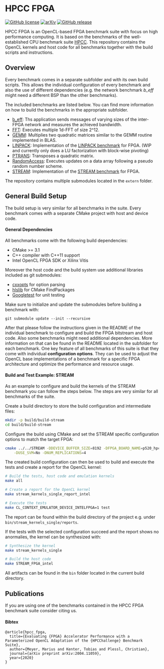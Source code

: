 # HPCC FPGA

[![GitHub license](https://img.shields.io/github/license/pc2/HPCC_FPGA.svg)](https://github.com/pc2/HPCC_FPGA/blob/master/LICENSE)
[![arXiv](http://img.shields.io/badge/cs.DC-arXiv%3A2004.11059-4FC1F2.svg)](https://arxiv.org/abs/2004.11059)
[![GitHub release](https://img.shields.io/github/release/pc2/HPCC_FPGA.svg)](https://GitHub.com/pc2/HPCC_FPGA/releases/)

HPCC FPGA is an OpenCL-based FPGA benchmark suite with focus on high performance computing.
It is based on the benchmarks of the well-established CPU benchmark suite [HPCC](https://icl.utk.edu/hpcc/).
This repository contains the OpenCL kernels and host code for all benchmarks together with the build scripts and instructions.

## Overview

Every benchmark comes in a separate subfolder and with its own build scripts.
This allows the individual configuration of every benchmark and also the use of different dependencies 
(e.g. the network benchmark *b_eff* might need a different BSP than the other benchmarks).

The included benchmarks are listed below.
You can find more information on how to build the benchmarks in the appropriate subfolder.

- [b_eff](b_eff): Ths application sends messages of varying sizes of the inter-FPGA network and measures the achieved bandwidth.
- [FFT](FFT): Executes multiple 1d-FFT of size 2^12.
- [GEMM](GEMM): Multiplies two quadratic matrices similar to the GEMM routine implemented in BLAS.
- [LINPACK](LINPACK): Implementation of the [LINPACK benchmark](https://www.netlib.org/benchmark/hpl/) for FPGA. (WIP and currently only does a LU factorization with block-wise pivoting)
- [PTRANS](PTRANS): Transposes a quadratic matrix.
- [RandomAccess](RandomAccess): Executes updates on a data array following a pseudo random number scheme.
- [STREAM](STREAM): Implementation of the [STREAM benchmark](https://www.cs.virginia.edu/stream/) for FPGA.

The repository contains multiple submodules located in the `extern` folder.

## General Build Setup

The build setup is very similar for all benchmarks in the suite.
Every benchmark comes with a separate CMake project with host and device code.

#### General Dependencies

All benchmarks come with the following build dependencies:

- CMake >= 3.1
- C++ compiler with C++11 support
- Intel OpenCL FPGA SDK or Xilinx Vitis

Moreover the host code and the build system use additional libraries included as git submodules:

- [cxxopts](https://github.com/jarro2783/cxxopts) for option parsing
- [hlslib](https://github.com/definelicht/hlslib) for CMake FindPackages
- [Googletest](https://github.com/google/googletest) for unit testing

Make sure to initialize and update the submodules before building a benchmark with:

    git submodule update --init --recursive

After that please follow the instructions given in the README of the individual benchmark to configure and build the FPGA bitstream and host code.
Also some benchmarks might need additional dependencies.
More information on that can be found in the README located in the subfolder for each benchmark.
One key feature of all benchmarks of this suite is that they come with individual **configuration options**.
They can be used to adjust the OpenCL base implementations of a benchmark for a specific FPGA architecture and optimize the performance and resource usage.

#### Build and Test Example: STREAM

As an example to configure and build the kernels of the STREAM benchmark you can follow the steps below.
The steps are very similar for all benchmarks of the suite.

Create a build directory to store the build configuration and intermediate files:
```bash
mkdir -p build/build-stream
cd build/build-stream
``` 

Configure the build using CMake and set the STREAM specific configuration options to match the target FPGA:
```bash
cmake ../../STREAM -DDEVICE_BUFFER_SIZE=8192 -DFPGA_BOARD_NAME=p520_hpc_sg280l \
    -DUSE_SVM=No -DNUM_REPLICATIONS=4
``` 

The created build configuration can then be used to build and execute the tests and create a report for the OpenCL kernel:
```bash
# Build the tests, host code and emulation kernels
make all

# Create a report for the OpenCL kernel
make stream_kernels_single_report_intel

# Execute the tests
make CL_CONTEXT_EMULATOR_DEVICE_INTELFPGA=1 test
```
The report can be found within the build directory of the project e.g. under `bin/stream_kernels_single/reports`.

If the tests with the selected configuration succeed and the report shows no anormalies, the kernel can be synthesized with:
```bash
# Synthesize the kernel
make stream_kernels_single

# Build the host code
make STREAM_FPGA_intel 
```

All artifacts can be found in the `bin` folder located in the current build directory.

## Publications

If you are using one of the benchmarks contained in the HPCC FPGA benchmark suite consider citing us.

#### Bibtex

    @article{hpcc_fpga,
      title={Evaluating {FPGA} Accelerator Performance with a Parameterized OpenCL Adaptation of the {HPCChallenge} Benchmark Suite},
      author={Meyer, Marius and Kenter, Tobias and Plessl, Christian},
      journal={arXiv preprint arXiv:2004.11059},
      year={2020}
    }
